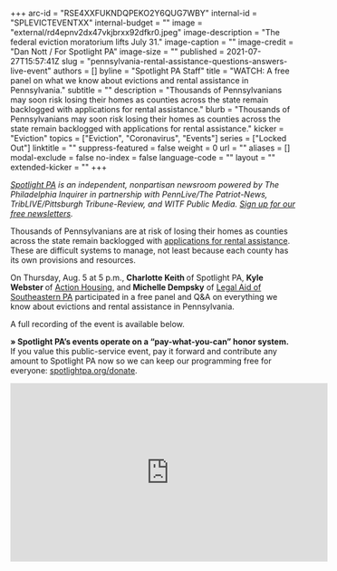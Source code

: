 +++
arc-id = "RSE4XXFUKNDQPEKO2Y6QUG7WBY"
internal-id = "SPLEVICTEVENTXX"
internal-budget = ""
image = "external/rd4epnv2dx47vkjbrxx92dfkr0.jpeg"
image-description = "The federal eviction moratorium lifts July 31."
image-caption = ""
image-credit = "Dan Nott / For Spotlight PA"
image-size = ""
published = 2021-07-27T15:57:41Z
slug = "pennsylvania-rental-assistance-questions-answers-live-event"
authors = []
byline = "Spotlight PA Staff"
title = "WATCH: A free panel on what we know about evictions and rental assistance in Pennsylvania."
subtitle = ""
description = "Thousands of Pennsylvanians may soon risk losing their homes as counties across the state remain backlogged with applications for rental assistance."
blurb = "Thousands of Pennsylvanians may soon risk losing their homes as counties across the state remain backlogged with applications for rental assistance."
kicker = "Eviction"
topics = ["Eviction", "Coronavirus", "Events"]
series = ["Locked Out"]
linktitle = ""
suppress-featured = false
weight = 0
url = ""
aliases = []
modal-exclude = false
no-index = false
language-code = ""
layout = ""
extended-kicker = ""
+++

<a href="https://www.spotlightpa.org/"><i>Spotlight PA</i></a><i> is an independent, nonpartisan newsroom powered by The Philadelphia Inquirer in partnership with PennLive/The Patriot-News, TribLIVE/Pittsburgh Tribune-Review, and WITF Public Media. </i><a href="https://www.spotlightpa.org/newsletters"><i>Sign up for our free newsletters</i></a><i>.</i>

Thousands of Pennsylvanians are at risk of losing their homes as counties across the state remain backlogged with <a href="https://www.dhs.pa.gov/ERAP/Pages/ERAP.aspx" target="_blank">applications for rental assistance</a>. These are difficult systems to manage, not least because each county has its own provisions and resources.

On Thursday, Aug. 5 at 5 p.m., <b>Charlotte Keith </b>of Spotlight PA, <b>Kyle Webster </b>of <a href="https://actionhousing.org/" target="_blank">Action Housing</a>, and <b>Michelle Dempsky</b> of <a href="https://www.lasp.org/" target="_blank">Legal Aid of Southeastern PA</a> participated in a free panel and Q&amp;A on everything we know about evictions and rental assistance in Pennsylvania.

A full recording of the event is available below.

<b>» Spotlight PA’s events operate on a “pay-what-you-can” honor system.</b> If you value this public-service event, pay it forward and contribute any amount to Spotlight PA now so we can keep our programming free for everyone: <a href="http://spotlightpa.org/donate">spotlightpa.org/donate</a>.

<iframe width="560" height="315" src="https://www.youtube.com/embed/b3RzLMjq-Y4?feature=oembed" frameborder="0" allow="accelerometer; autoplay; clipboard-write; encrypted-media; gyroscope; picture-in-picture" allowfullscreen></iframe>
